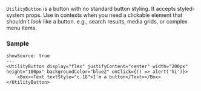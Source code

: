 `UtilityButton` is a button with no standard button styling. It accepts styled-system props. Use in contexts when you need a clickable element that shouldn't _look_ like a button. e.g., search results, media grids, or complex menu items.

### Sample

```react
showSource: true
---
<UtilityButton display="flex" justifyContent="center" width="200px" height="100px" backgroundColor="blue2" onClick={() => alert('hi')}>
	<Box><Text textStyle="c.18">I'm a button</Text></Box>
</UtilityButton>
```

